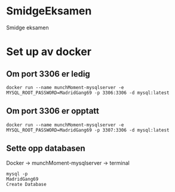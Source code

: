 # SmidgeEksamen
Smidge eksamen

# Set up av docker

## Om port 3306 er ledig
```
docker run --name munchMoment-mysqlserver -e MYSQL_ROOT_PASSWORD=MadridGang69 -p 3306:3306 -d mysql:latest
```
## Om port 3306 er opptatt
```
docker run --name munchMoment-mysqlserver -e MYSQL_ROOT_PASSWORD=MadridGang69 -p 3307:3306 -d mysql:latest
```

## Sette opp databasen
Docker -> munchMoment-mysqlserver -> terminal

```
mysql -p
MadridGang69
Create Database 
```